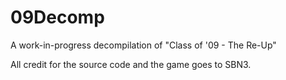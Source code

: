# 09Decomp
A work-in-progress decompilation of "Class of '09 - The Re-Up"

All credit for the source code and the game goes to SBN3.
